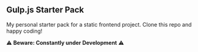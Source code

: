 ## Gulp.js Starter Pack
My personal starter pack for a static frontend project. Clone this repo and happy coding!

:warning: **Beware: Constantly under Development** :warning:
